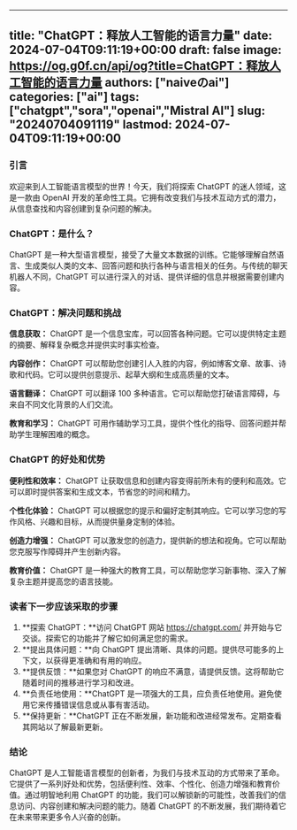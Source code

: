
---
title: "ChatGPT：释放人工智能的语言力量"
date: 2024-07-04T09:11:19+00:00
draft: false
image: https://og.g0f.cn/api/og?title=ChatGPT：释放人工智能的语言力量
authors: ["naiveのai"]
categories: ["ai"]
tags: ["chatgpt","sora","openai","Mistral AI"]
slug: "20240704091119"
lastmod: 2024-07-04T09:11:19+00:00
---
### 引言

欢迎来到人工智能语言模型的世界！今天，我们将探索 ChatGPT 的迷人领域，这是一款由 OpenAI 开发的革命性工具。它拥有改变我们与技术互动方式的潜力，从信息查找和内容创建到复杂问题的解决。

### ChatGPT：是什么？

ChatGPT 是一种大型语言模型，接受了大量文本数据的训练。它能够理解自然语言、生成类似人类的文本、回答问题和执行各种与语言相关的任务。与传统的聊天机器人不同，ChatGPT 可以进行深入的对话、提供详细的信息并根据需要创建内容。

### ChatGPT：解决问题和挑战

**信息获取：**
ChatGPT 是一个信息宝库，可以回答各种问题。它可以提供特定主题的摘要、解释复杂概念并提供实时事实检查。

**内容创作：**
ChatGPT 可以帮助您创建引人入胜的内容，例如博客文章、故事、诗歌和代码。它可以提供创意提示、起草大纲和生成高质量的文本。

**语言翻译：**
ChatGPT 可以翻译 100 多种语言。它可以帮助您打破语言障碍，与来自不同文化背景的人们交流。

**教育和学习：**
ChatGPT 可用作辅助学习工具，提供个性化的指导、回答问题并帮助学生理解困难的概念。

### ChatGPT 的好处和优势

**便利性和效率：**
ChatGPT 让获取信息和创建内容变得前所未有的便利和高效。它可以即时提供答案和生成文本，节省您的时间和精力。

**个性化体验：**
ChatGPT 可以根据您的提示和偏好定制其响应。它可以学习您的写作风格、兴趣和目标，从而提供量身定制的体验。

**创造力增强：**
ChatGPT 可以激发您的创造力，提供新的想法和视角。它可以帮助您克服写作障碍并产生创新内容。

**教育价值：**
ChatGPT 是一种强大的教育工具，可以帮助您学习新事物、深入了解复杂主题并提高您的语言技能。

### 读者下一步应该采取的步骤

1. **探索 ChatGPT：**访问 ChatGPT 网站 https://chatgpt.com/ 并开始与它交谈。探索它的功能并了解它如何满足您的需求。
2. **提出具体问题：**向 ChatGPT 提出清晰、具体的问题。提供尽可能多的上下文，以获得更准确和有用的响应。
3. **提供反馈：**如果您对 ChatGPT 的响应不满意，请提供反馈。这将帮助它随着时间的推移进行学习和改进。
4. **负责任地使用：**ChatGPT 是一项强大的工具，应负责任地使用。避免使用它来传播错误信息或从事有害活动。
5. **保持更新：**ChatGPT 正在不断发展，新功能和改进经常发布。定期查看其网站以了解最新更新。

### 结论

ChatGPT 是人工智能语言模型的创新者，为我们与技术互动的方式带来了革命。它提供了一系列好处和优势，包括便利性、效率、个性化、创造力增强和教育价值。通过明智地利用 ChatGPT 的功能，我们可以解锁新的可能性，改善我们的信息访问、内容创建和解决问题的能力。随着 ChatGPT 的不断发展，我们期待着它在未来带来更多令人兴奋的创新。